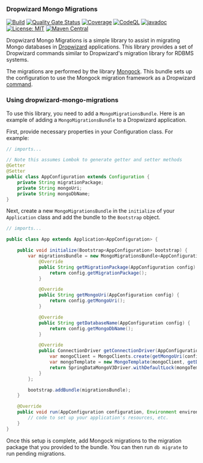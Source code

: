 ### Dropwizard Mongo Migrations

[![Build](https://github.com/kiwiproject/dropwizard-mongo-migrations/actions/workflows/build.yml/badge.svg?branch=main)](https://github.com/kiwiproject/dropwizard-mongo-migrations/actions/workflows/build.yml?query=branch%3Amain)
[![Quality Gate Status](https://sonarcloud.io/api/project_badges/measure?project=kiwiproject_dropwizard-mongo-migrations&metric=alert_status)](https://sonarcloud.io/dashboard?id=kiwiproject_dropwizard-mongo-migrations)
[![Coverage](https://sonarcloud.io/api/project_badges/measure?project=kiwiproject_dropwizard-mongo-migrations&metric=coverage)](https://sonarcloud.io/dashboard?id=kiwiproject_dropwizard-mongo-migrations)
[![CodeQL](https://github.com/kiwiproject/dropwizard-mongo-migrations/actions/workflows/codeql.yml/badge.svg)](https://github.com/kiwiproject/dropwizard-mongo-migrations/actions/workflows/codeql.yml)
[![javadoc](https://javadoc.io/badge2/org.kiwiproject/dropwizard-mongo-migrations/javadoc.svg)](https://javadoc.io/doc/org.kiwiproject/dropwizard-mongo-migrations)
[![License: MIT](https://img.shields.io/badge/License-MIT-blue.svg)](https://opensource.org/licenses/MIT)
[![Maven Central](https://img.shields.io/maven-central/v/org.kiwiproject/dropwizard-mongo-migrations)](https://central.sonatype.com/artifact/org.kiwiproject/dropwizard-mongo-migrations/)

Dropwizard Mongo Migrations is a simple library to assist in migrating Mongo databases in
[Dropwizard](https://www.dropwizard.io) applications. This library provides a set of Dropwizard commands similar to
Dropwizard's migration library for RDBMS systems.

The migrations are performed by the library [Mongock](https://www.mongock.io). This bundle sets up the configuration to
use the Mongock migration framework as a
Dropwizard [command](https://www.dropwizard.io/en/latest/manual/core.html#commands).

### Using dropwizard-mongo-migrations

To use this library, you need to add a `MongoMigrationsBundle`. Here is an example of adding a `MongoMigrationsBundle`
to a Dropwizard application.

First, provide necessary properties in your Configuration class. For example:

```java
// imports...

// Note this assumes Lombok to generate getter and setter methods
@Getter
@Setter
public class AppConfiguration extends Configuration {
    private String migrationPackage;
    private String mongoUri;
    private String mongoDbName;
}
```

Next, create a new `MongoMigrationsBundle` in the `initialize` of your `Application` class and add the bundle to
the `Bootstrap` object.

```java
// imports...

public class App extends Application<AppConfiguration> {

    public void initialize(Bootstrap<AppConfiguration> bootstrap) {
        var migrationsBundle = new MongoMigrationsBundle<AppConfiguration>() {
            @Override
            public String getMigrationPackage(AppConfiguration config) {
                return config.getMigrationPackage();
            }

            @Override
            public String getMongoUri(AppConfiguration config) {
                return config.getMongoUri();
            }

            @Override
            public String getDatabaseName(AppConfiguration config) {
                return config.getMongoDbName();
            }

            @Override
            public ConnectionDriver getConnectionDriver(AppConfiguration config) {
                var mongoClient = MongoClients.create(getMongoUri(config));
                var mongoTemplate = new MongoTemplate(mongoClient, getDatabaseName(config));
                return SpringDataMongoV3Driver.withDefaultLock(mongoTemplate);
            }
        };

        bootstrap.addBundle(migrationsBundle);
    }

    @Override
    public void run(AppConfiguration configuration, Environment environment) {
        // code to set up your application's resources, etc. 
    }
}
```

Once this setup is complete, add Mongock migrations to the migration package that you provided to the bundle. You can
then run `db migrate` to run pending migrations.
